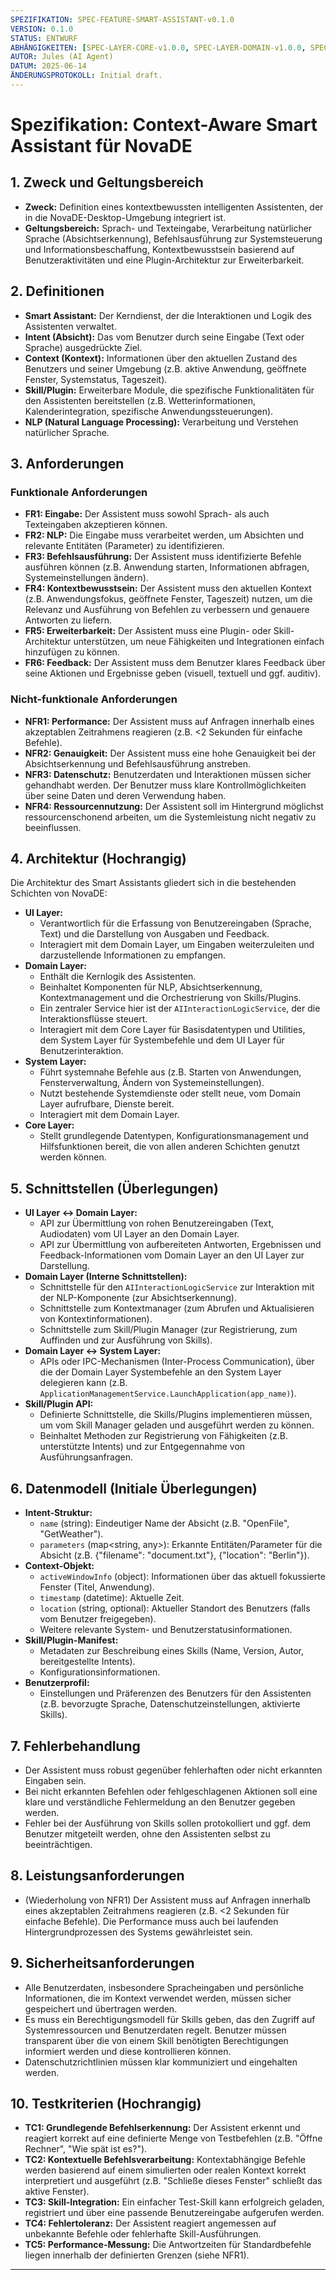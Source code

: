```yaml
---
SPEZIFIKATION: SPEC-FEATURE-SMART-ASSISTANT-v0.1.0
VERSION: 0.1.0
STATUS: ENTWURF
ABHÄNGIGKEITEN: [SPEC-LAYER-CORE-v1.0.0, SPEC-LAYER-DOMAIN-v1.0.0, SPEC-LAYER-SYSTEM-v1.0.0, SPEC-LAYER-UI-v1.0.0]
AUTOR: Jules (AI Agent)
DATUM: 2025-06-14
ÄNDERUNGSPROTOKOLL: Initial draft.
---
```


# Spezifikation: Context-Aware Smart Assistant für NovaDE

## 1. Zweck und Geltungsbereich

*   **Zweck:** Definition eines kontextbewussten intelligenten Assistenten, der in die NovaDE-Desktop-Umgebung integriert ist.
*   **Geltungsbereich:** Sprach- und Texteingabe, Verarbeitung natürlicher Sprache (Absichtserkennung), Befehlsausführung zur Systemsteuerung und Informationsbeschaffung, Kontextbewusstsein basierend auf Benutzeraktivitäten und eine Plugin-Architektur zur Erweiterbarkeit.

## 2. Definitionen

*   **Smart Assistant:** Der Kerndienst, der die Interaktionen und Logik des Assistenten verwaltet.
*   **Intent (Absicht):** Das vom Benutzer durch seine Eingabe (Text oder Sprache) ausgedrückte Ziel.
*   **Context (Kontext):** Informationen über den aktuellen Zustand des Benutzers und seiner Umgebung (z.B. aktive Anwendung, geöffnete Fenster, Systemstatus, Tageszeit).
*   **Skill/Plugin:** Erweiterbare Module, die spezifische Funktionalitäten für den Assistenten bereitstellen (z.B. Wetterinformationen, Kalenderintegration, spezifische Anwendungssteuerungen).
*   **NLP (Natural Language Processing):** Verarbeitung und Verstehen natürlicher Sprache.

## 3. Anforderungen

### Funktionale Anforderungen

*   **FR1: Eingabe:** Der Assistent muss sowohl Sprach- als auch Texteingaben akzeptieren können.
*   **FR2: NLP:** Die Eingabe muss verarbeitet werden, um Absichten und relevante Entitäten (Parameter) zu identifizieren.
*   **FR3: Befehlsausführung:** Der Assistent muss identifizierte Befehle ausführen können (z.B. Anwendung starten, Informationen abfragen, Systemeinstellungen ändern).
*   **FR4: Kontextbewusstsein:** Der Assistent muss den aktuellen Kontext (z.B. Anwendungsfokus, geöffnete Fenster, Tageszeit) nutzen, um die Relevanz und Ausführung von Befehlen zu verbessern und genauere Antworten zu liefern.
*   **FR5: Erweiterbarkeit:** Der Assistent muss eine Plugin- oder Skill-Architektur unterstützen, um neue Fähigkeiten und Integrationen einfach hinzufügen zu können.
*   **FR6: Feedback:** Der Assistent muss dem Benutzer klares Feedback über seine Aktionen und Ergebnisse geben (visuell, textuell und ggf. auditiv).

### Nicht-funktionale Anforderungen

*   **NFR1: Performance:** Der Assistent muss auf Anfragen innerhalb eines akzeptablen Zeitrahmens reagieren (z.B. <2 Sekunden für einfache Befehle).
*   **NFR2: Genauigkeit:** Der Assistent muss eine hohe Genauigkeit bei der Absichtserkennung und Befehlsausführung anstreben.
*   **NFR3: Datenschutz:** Benutzerdaten und Interaktionen müssen sicher gehandhabt werden. Der Benutzer muss klare Kontrollmöglichkeiten über seine Daten und deren Verwendung haben.
*   **NFR4: Ressourcennutzung:** Der Assistent soll im Hintergrund möglichst ressourcenschonend arbeiten, um die Systemleistung nicht negativ zu beeinflussen.

## 4. Architektur (Hochrangig)

Die Architektur des Smart Assistants gliedert sich in die bestehenden Schichten von NovaDE:

*   **UI Layer:**
    *   Verantwortlich für die Erfassung von Benutzereingaben (Sprache, Text) und die Darstellung von Ausgaben und Feedback.
    *   Interagiert mit dem Domain Layer, um Eingaben weiterzuleiten und darzustellende Informationen zu empfangen.
*   **Domain Layer:**
    *   Enthält die Kernlogik des Assistenten.
    *   Beinhaltet Komponenten für NLP, Absichtserkennung, Kontextmanagement und die Orchestrierung von Skills/Plugins.
    *   Ein zentraler Service hier ist der `AIInteractionLogicService`, der die Interaktionsflüsse steuert.
    *   Interagiert mit dem Core Layer für Basisdatentypen und Utilities, dem System Layer für Systembefehle und dem UI Layer für Benutzerinteraktion.
*   **System Layer:**
    *   Führt systemnahe Befehle aus (z.B. Starten von Anwendungen, Fensterverwaltung, Ändern von Systemeinstellungen).
    *   Nutzt bestehende Systemdienste oder stellt neue, vom Domain Layer aufrufbare, Dienste bereit.
    *   Interagiert mit dem Domain Layer.
*   **Core Layer:**
    *   Stellt grundlegende Datentypen, Konfigurationsmanagement und Hilfsfunktionen bereit, die von allen anderen Schichten genutzt werden können.

## 5. Schnittstellen (Überlegungen)

*   **UI Layer <-> Domain Layer:**
    *   API zur Übermittlung von rohen Benutzereingaben (Text, Audiodaten) vom UI Layer an den Domain Layer.
    *   API zur Übermittlung von aufbereiteten Antworten, Ergebnissen und Feedback-Informationen vom Domain Layer an den UI Layer zur Darstellung.
*   **Domain Layer (Interne Schnittstellen):**
    *   Schnittstelle für den `AIInteractionLogicService` zur Interaktion mit der NLP-Komponente (zur Absichtserkennung).
    *   Schnittstelle zum Kontextmanager (zum Abrufen und Aktualisieren von Kontextinformationen).
    *   Schnittstelle zum Skill/Plugin Manager (zur Registrierung, zum Auffinden und zur Ausführung von Skills).
*   **Domain Layer <-> System Layer:**
    *   APIs oder IPC-Mechanismen (Inter-Process Communication), über die der Domain Layer Systembefehle an den System Layer delegieren kann (z.B. `ApplicationManagementService.LaunchApplication(app_name)`).
*   **Skill/Plugin API:**
    *   Definierte Schnittstelle, die Skills/Plugins implementieren müssen, um vom Skill Manager geladen und ausgeführt werden zu können.
    *   Beinhaltet Methoden zur Registrierung von Fähigkeiten (z.B. unterstützte Intents) und zur Entgegennahme von Ausführungsanfragen.

## 6. Datenmodell (Initiale Überlegungen)

*   **Intent-Struktur:**
    *   `name` (string): Eindeutiger Name der Absicht (z.B. "OpenFile", "GetWeather").
    *   `parameters` (map<string, any>): Erkannte Entitäten/Parameter für die Absicht (z.B. {"filename": "document.txt"}, {"location": "Berlin"}).
*   **Context-Objekt:**
    *   `activeWindowInfo` (object): Informationen über das aktuell fokussierte Fenster (Titel, Anwendung).
    *   `timestamp` (datetime): Aktuelle Zeit.
    *   `location` (string, optional): Aktueller Standort des Benutzers (falls vom Benutzer freigegeben).
    *   Weitere relevante System- und Benutzerstatusinformationen.
*   **Skill/Plugin-Manifest:**
    *   Metadaten zur Beschreibung eines Skills (Name, Version, Autor, bereitgestellte Intents).
    *   Konfigurationsinformationen.
*   **Benutzerprofil:**
    *   Einstellungen und Präferenzen des Benutzers für den Assistenten (z.B. bevorzugte Sprache, Datenschutzeinstellungen, aktivierte Skills).

## 7. Fehlerbehandlung

*   Der Assistent muss robust gegenüber fehlerhaften oder nicht erkannten Eingaben sein.
*   Bei nicht erkannten Befehlen oder fehlgeschlagenen Aktionen soll eine klare und verständliche Fehlermeldung an den Benutzer gegeben werden.
*   Fehler bei der Ausführung von Skills sollen protokolliert und ggf. dem Benutzer mitgeteilt werden, ohne den Assistenten selbst zu beeinträchtigen.

## 8. Leistungsanforderungen

*   (Wiederholung von NFR1) Der Assistent muss auf Anfragen innerhalb eines akzeptablen Zeitrahmens reagieren (z.B. <2 Sekunden für einfache Befehle). Die Performance muss auch bei laufenden Hintergrundprozessen des Systems gewährleistet sein.

## 9. Sicherheitsanforderungen

*   Alle Benutzerdaten, insbesondere Spracheingaben und persönliche Informationen, die im Kontext verwendet werden, müssen sicher gespeichert und übertragen werden.
*   Es muss ein Berechtigungsmodell für Skills geben, das den Zugriff auf Systemressourcen und Benutzerdaten regelt. Benutzer müssen transparent über die von einem Skill benötigten Berechtigungen informiert werden und diese kontrollieren können.
*   Datenschutzrichtlinien müssen klar kommuniziert und eingehalten werden.

## 10. Testkriterien (Hochrangig)

*   **TC1: Grundlegende Befehlserkennung:** Der Assistent erkennt und reagiert korrekt auf eine definierte Menge von Testbefehlen (z.B. "Öffne Rechner", "Wie spät ist es?").
*   **TC2: Kontextuelle Befehlsverarbeitung:** Kontextabhängige Befehle werden basierend auf einem simulierten oder realen Kontext korrekt interpretiert und ausgeführt (z.B. "Schließe dieses Fenster" schließt das aktive Fenster).
*   **TC3: Skill-Integration:** Ein einfacher Test-Skill kann erfolgreich geladen, registriert und über eine passende Benutzereingabe aufgerufen werden.
*   **TC4: Fehlertoleranz:** Der Assistent reagiert angemessen auf unbekannte Befehle oder fehlerhafte Skill-Ausführungen.
*   **TC5: Performance-Messung:** Die Antwortzeiten für Standardbefehle liegen innerhalb der definierten Grenzen (siehe NFR1).
---
